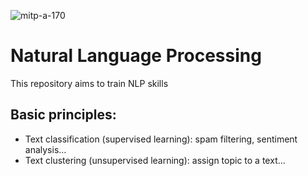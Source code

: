 ![mitp-a-170](https://user-images.githubusercontent.com/11032172/35521696-b21d58d8-051a-11e8-9b1d-b6cd6ee2309e.png)

# Natural Language Processing
This repository aims to train NLP skills

## Basic principles: 
- Text classification (supervised learning): spam filtering, sentiment analysis...
- Text clustering (unsupervised learning): assign topic to a text...
